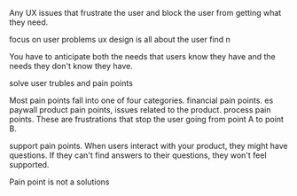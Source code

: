 Any UX issues that frustrate the user and block the user from getting what they need.

focus on user problems
ux design is all about the user
find n

You  have to anticipate both the needs that users
know they have and the needs they don't know they have. 

solve user trubles and pain points

Most pain points fall into one of four categories.
financial pain points. es paywall
product pain points, issues related to the product.
process pain points.
These are frustrations that stop
the user going from point A to point B.

support pain points.
When users interact with your product,
they might have questions.
If they can't find answers to their questions,
they won't feel supported.

Pain point is not a solutions